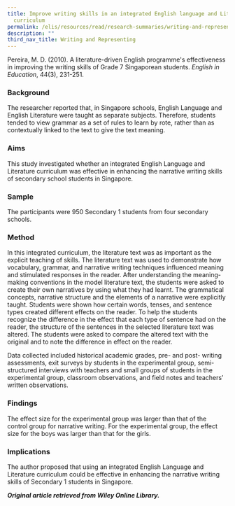 ```yaml
---
title: Improve writing skills in an integrated English language and Literature
  curriculum
permalink: /elis/resources/read/research-summaries/writing-and-representing/improving-writing-skills/
description: ""
third_nav_title: Writing and Representing
---
```

Pereira, M. D. (2010). A literature-driven English programme's effectiveness in improving the writing skills of Grade 7 Singaporean students. _English in Education_, 44(3), 231-251.

### Background

The researcher reported that, in Singapore schools, English Language and English Literature were taught as separate subjects. Therefore, students tended to view grammar as a set of rules to learn by rote, rather than as contextually linked to the text to give the text meaning.

### Aims

This study investigated whether an integrated English Language and Literature curriculum was effective in enhancing the narrative writing skills of secondary school students in Singapore.

### Sample

The participants were 950 Secondary 1 students from four secondary schools.

### Method

In this integrated curriculum, the literature text was as important as the explicit teaching of skills. The literature text was used to demonstrate how vocabulary, grammar, and narrative writing techniques influenced meaning and stimulated responses in the reader. After understanding the meaning-making conventions in the model literature text, the students were asked to create their own narratives by using what they had learnt. The grammatical concepts, narrative structure and the elements of a narrative were explicitly taught. Students were shown how certain words, tenses, and sentence types created different effects on the reader. To help the students recognize the difference in the effect that each type of sentence had on the reader, the structure of the sentences in the selected literature text was altered. The students were asked to compare the altered text with the original and to note the difference in effect on the reader.

Data collected included historical academic grades, pre- and post- writing assessments, exit surveys by students in the experimental group, semi-structured interviews with teachers and small groups of students in the experimental group, classroom observations, and field notes and teachers’ written observations.

### Findings

The effect size for the experimental group was larger than that of the control group for narrative writing. For the experimental group, the effect size for the boys was larger than that for the girls.

### Implications

The author proposed that using an integrated English Language and Literature curriculum could be effective in enhancing the narrative writing skills of Secondary 1 students in Singapore.

_**Original article retrieved from Wiley Online Library.**_  
